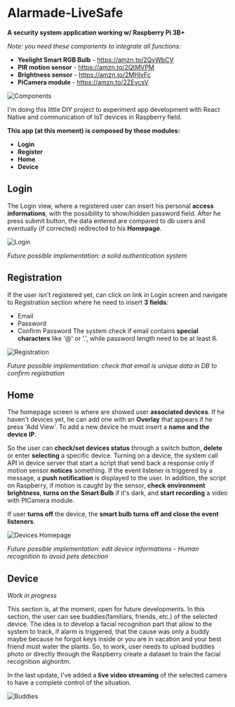 # Alarmade-LiveSafe
**A security system application working w/ Raspberry Pi 3B+**

*Note: you need these components to integrate all functions:* 

- **Yeelight Smart RGB Bulb** - https://amzn.to/2QvWbCV
- **PIR motion sensor** - https://amzn.to/2QtMVPM
- **Brightness sensor** - https://amzn.to/2MHlvFc
- **PiCamera module** - https://amzn.to/2ZEvcsV

![Components](https://i.imgur.com/MD5zQtH.jpg)

I'm doing this little DIY project to experiment app development with React Native and communication of IoT devices in Raspberry field.

**This app (at this moment) is composed by these modules:**
- **Login**
- **Register**
- **Home**
- **Device**

## Login
The Login view, where a registered user can insert his personal **access informations**, with the possibility to show/hidden password field.
After he press submit button, the data entered are compared to db users and eventually (if corrected) redirected to his **Homepage**.

![Login](https://imgur.com/q0GsdUi.png)

*Future possible implementation: a solid authentication system*

## Registration
If the user isn't registered yet, can click on link in Login screen and navigate to Registration section where he need to insert **3 fields**:
- Email 
- Password
- Confirm Password
The system check if email contains **special characters** like '@' or '.', while password length need to be at least 8.

![Registration](https://imgur.com/E00w3EP.png)

*Future possible implementation: check that email is unique data in DB to confirm registration*

## Home
The homepage screen is where are showed user **associated devices**. If he haven't devices yet, he can add one with an **Overlay** that appears if he press 'Add View'.
To add a new device he must insert a **name and the device IP**.

So the user can **check/set devices status** through a switch button, **delete** or enter **selecting** a specific device.
Turning on a device, the system call API in device server that start a script that send back a response only if motion sensor **notices** something.
If the event listener is triggered by a message, a **push notification** is displayed to the user. In addition, the script on Raspberry, if motion is caught by the sensor, **check environment brightness**, **turns on the Smart Bulb** if it's dark, and **start recording** a video with PICamera module. 

If user **turns off** the device, the **smart bulb turns off and close the event listeners**.

![Devices Homepage](https://imgur.com/ewVYgxA.png)

*Future possible implementation: edit device informations - Human recognition to avoid pets detection*

## Device
*Work in progress*

This section is, at the moment, open for future developments. In this section, the user can see buddies(familiars, friends, etc.) of the selected device. The idea is to develop a facial recognition part that allow to the system to track, if alarm is triggered, that the cause was only a buddy maybe because he forgot keys inside or you are in vacation and your best friend must water the plants.
So, to work, user needs to upload buddies photo or directly through the Raspberry create a dataset to train the facial recognition alghoritm. 

In the last update, I've added a **live video streaming** of the selected camera to have a complete control of the situation.

![Buddies](https://imgur.com/QZBpCsx.png)


